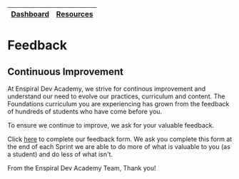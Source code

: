 [Dashboard](../README.md) | [Resources ](README.md) |
------------|----------|

# Feedback 

## Continuous Improvement

At Enspiral Dev Academy, we strive for continous improvement and understand our need to evolve our practices, curriculum and content.  The Foundations curriculum you are experiencing has grown from the feedback of hundreds of students who have come before you.  

To ensure we continue to improve, we ask for your valuable feedback.  

Click [here](https://goo.gl/forms/xJnibQuE3NHWzGNS2) to complete our feedback form.
We ask you complete this form at the end of each Sprint we are able to do more of what is valuable to you (as a student) and do less of what isn't.

From the Enspiral Dev Academy Team, Thank you!